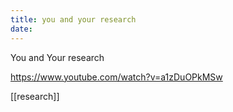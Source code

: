 ```yaml
---
title: you and your research
date: 
---
```

You and Your research

https://www.youtube.com/watch?v=a1zDuOPkMSw

[[research]]
